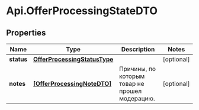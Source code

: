 # Api.OfferProcessingStateDTO

## Properties

Name | Type | Description | Notes
------------ | ------------- | ------------- | -------------
**status** | [**OfferProcessingStatusType**](OfferProcessingStatusType.md) |  | [optional] 
**notes** | [**[OfferProcessingNoteDTO]**](OfferProcessingNoteDTO.md) | Причины, по которым товар не прошел модерацию. | [optional] 


